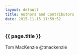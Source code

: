 ```yaml
---
layout: default
title: Authors and Contributors
date: 2015-11-15 11:59:52
---
```


### {{ page.title }} ###

Tom MacKenzie @tmackenzie